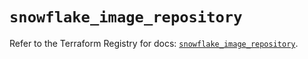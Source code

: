 # `snowflake_image_repository`

Refer to the Terraform Registry for docs: [`snowflake_image_repository`](https://registry.terraform.io/providers/snowflakedb/snowflake/2.8.0/docs/resources/image_repository).
